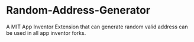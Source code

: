 # Random-Address-Generator
A MIT App Inventor Extension that can generate random valid address can be used in all app inventor forks.
